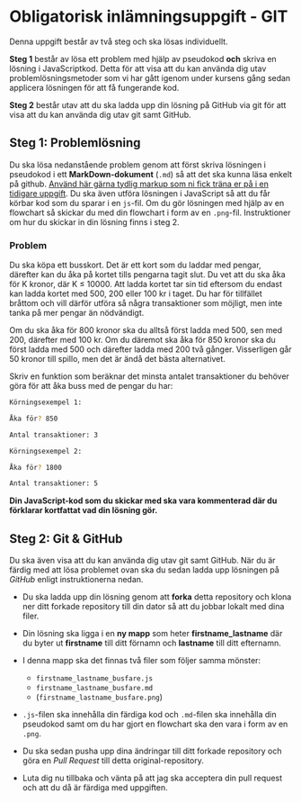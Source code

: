 # Obligatorisk inlämningsuppgift - GIT

Denna uppgift består av två steg och ska lösas individuellt. 

**Steg 1** består av lösa ett problem med hjälp av pseudokod **och** skriva en lösning i JavaScriptkod. Detta för att visa att du kan använda dig utav problemlösningsmetoder som vi har gått igenom under kursens gång sedan applicera lösningen för att få fungerande kod. 

**Steg 2** består utav att du ska ladda upp din lösning på GitHub via git för att visa att du kan använda dig utav git samt GitHub.

## Steg 1: Problemlösning

Du ska lösa nedanstående problem genom att först skriva lösningen i pseudokod i ett **MarkDown-dokument** (`.md`) så att det ska kunna läsa enkelt på github. [Använd här gärna tydlig markup som ni fick träna er på i en tidigare uppgift](https://github.com/FEND16/programmeringsmetodik/blob/master/exercises/10_git_commands.md#använda-markdown). Du ska även utföra lösningen i JavaScript så att du får körbar kod som du sparar i en `js`-fil. Om du gör lösningen med hjälp av en flowchart så skickar du med din flowchart i form av en `.png`-fil. Instruktioner om hur du skickar in din lösning finns i steg 2.

### Problem 

Du ska köpa ett busskort. Det är ett kort som du laddar med pengar, därefter kan du åka på kortet tills pengarna tagit slut. Du vet att du ska åka för K kronor, där K ≤ 10000. Att ladda kortet tar sin tid eftersom du endast kan ladda kortet med 500, 200 eller 100 kr i taget. Du har för tillfället bråttom och vill därför utföra så några transaktioner som möjligt, men inte tanka på mer pengar än nödvändigt.

Om du ska åka för 800 kronor ska du alltså först ladda med 500, sen med 200, därefter med 100 kr. Om du däremot ska åka för 850 kronor ska du först ladda med 500 och därefter ladda med 200 två gånger. Visserligen går 50 kronor till spillo, men det är ändå det bästa alternativet.

Skriv en funktion som beräknar det minsta antalet transaktioner du behöver göra för att åka buss med de pengar du har:
```bash
Körningsexempel 1: 

Åka för? 850 

Antal transaktioner: 3

Körningsexempel 2: 

Åka för? 1800 

Antal transaktioner: 5
```

**Din JavaScript-kod som du skickar med ska vara kommenterad där du förklarar kortfattat vad din lösning gör.**

## Steg 2: Git & GitHub

Du ska även visa att du kan använda dig utav git samt GitHub. När du är färdig med att lösa problemet ovan ska du sedan ladda upp lösningen på _GitHub_ enligt instruktionerna nedan.

* Du ska ladda upp din lösning genom att __forka__ detta repository och klona ner ditt forkade repository till din dator så att du jobbar lokalt med dina filer. 
* Din lösning ska ligga i en **ny mapp** som heter **firstname_lastname** där du byter ut **firstname** till ditt förnamn och **lastname** till ditt efternamn.

* I denna mapp ska det finnas två filer som följer samma mönster:
    * `firstname_lastname_busfare.js`
    * `firstname_lastname_busfare.md`
    * (`firstname_lastname_busfare.png`)

* `.js`-filen ska innehålla din färdiga kod och `.md`-filen ska innehålla din pseudokod samt om du har gjort en flowchart ska den vara i form av en `.png`.

* Du ska sedan pusha upp dina ändringar till ditt forkade repository och göra en *Pull Request* till detta original-repository.

* Luta dig nu tillbaka och vänta på att jag ska acceptera din pull request och att du då är färdiga med uppgiften.

